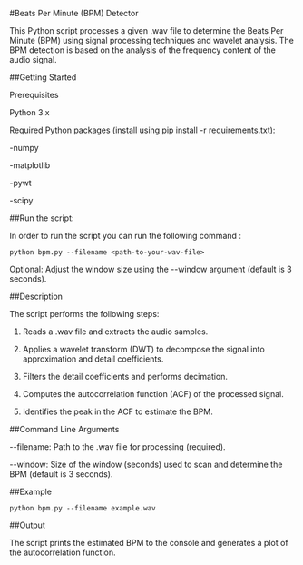 #Beats Per Minute (BPM) Detector

This Python script processes a given .wav file to determine the Beats Per Minute (BPM) using signal processing techniques and wavelet analysis. The BPM detection is based on the analysis of the frequency content of the audio signal.

##Getting Started

Prerequisites

Python 3.x

Required Python packages (install using pip install -r requirements.txt):

-numpy

-matplotlib

-pywt

-scipy

##Run the script:

In order to run the script you can run the following command :

``python bpm.py --filename <path-to-your-wav-file>``

Optional: Adjust the window size using the --window argument (default is 3 seconds).

##Description

The script performs the following steps:

1. Reads a .wav file and extracts the audio samples.

2. Applies a wavelet transform (DWT) to decompose the signal into approximation and detail coefficients.

3. Filters the detail coefficients and performs decimation.

4. Computes the autocorrelation function (ACF) of the processed signal.

5. Identifies the peak in the ACF to estimate the BPM.

##Command Line Arguments

--filename: Path to the .wav file for processing (required).

--window: Size of the window (seconds) used to scan and determine the BPM (default is 3 seconds).

##Example

``python bpm.py --filename example.wav ``

##Output

The script prints the estimated BPM to the console and generates a plot of the autocorrelation function.